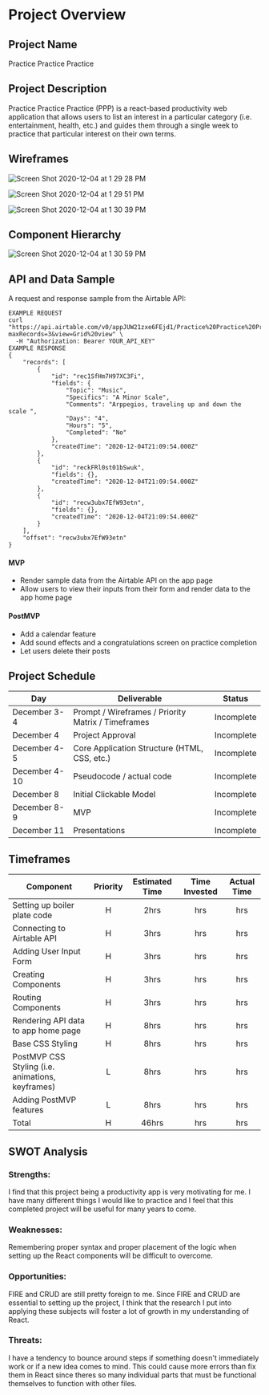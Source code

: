 # Project Overview

## Project Name

Practice Practice Practice 

## Project Description

Practice Practice Practice (PPP) is a react-based productivity web application that allows users to list an interest in a particular category (i.e. entertainment, health, etc.) and guides them through a single week to practice that particular interest on their own terms.   


## Wireframes

![Screen Shot 2020-12-04 at 1 29 28 PM](https://user-images.githubusercontent.com/74211139/101216937-409b0580-3635-11eb-9eda-81aee36b1b25.png)

![Screen Shot 2020-12-04 at 1 29 51 PM](https://user-images.githubusercontent.com/74211139/101216974-501a4e80-3635-11eb-88b5-216f2b9b5e5c.png)

![Screen Shot 2020-12-04 at 1 30 39 PM](https://user-images.githubusercontent.com/74211139/101216990-5c9ea700-3635-11eb-968b-926c72a6da89.png)


## Component Hierarchy

![Screen Shot 2020-12-04 at 1 30 59 PM](https://user-images.githubusercontent.com/74211139/101217028-6fb17700-3635-11eb-8ec4-435f8a914b51.png)

## API and Data Sample

A request and response sample from the Airtable API:

```
EXAMPLE REQUEST
curl "https://api.airtable.com/v0/appJUW21zxe6FEjd1/Practice%20Practice%20Practice?maxRecords=3&view=Grid%20view" \
  -H "Authorization: Bearer YOUR_API_KEY"
EXAMPLE RESPONSE
{
    "records": [
        {
            "id": "rec1SfHm7H97XC3Fi",
            "fields": {
                "Topic": "Music",
                "Specifics": "A Minor Scale",
                "Comments": "Arppegios, traveling up and down the scale ",
                "Days": "4",
                "Hours": "5",
                "Completed": "No"
            },
            "createdTime": "2020-12-04T21:09:54.000Z"
        },
        {
            "id": "reckFRl0st01bSwuk",
            "fields": {},
            "createdTime": "2020-12-04T21:09:54.000Z"
        },
        {
            "id": "recw3ubx7EfW93etn",
            "fields": {},
            "createdTime": "2020-12-04T21:09:54.000Z"
        }
    ],
    "offset": "recw3ubx7EfW93etn"
}
```

#### MVP 

- Render sample data from the Airtable API on the app page 
- Allow users to view their inputs from their form and render data to the app home page


#### PostMVP  

- Add a calendar feature
- Add sound effects and a congratulations screen on practice completion
- Let users delete their posts

## Project Schedule

|  Day | Deliverable | Status
|---|---| ---|
|December 3-4| Prompt / Wireframes / Priority Matrix / Timeframes | Incomplete
|December 4| Project Approval | Incomplete
|December 4-5| Core Application Structure (HTML, CSS, etc.) | Incomplete
|December 4-10| Pseudocode / actual code | Incomplete
|December 8| Initial Clickable Model  | Incomplete
|December 8-9| MVP | Incomplete
|December 11| Presentations | Incomplete

## Timeframes

| Component | Priority | Estimated Time | Time Invested | Actual Time |
| --- | :---: |  :---: | :---: | :---: |
| Setting up boiler plate code | H | 2hrs| hrs | hrs |
| Connecting to Airtable API | H | 3hrs| hrs | hrs |
| Adding User Input Form | H | 3hrs| hrs | hrs |
| Creating Components | H | 3hrs| hrs | hrs |
| Routing Components | H | 3hrs| hrs | hrs |
| Rendering API data to app home page | H | 8hrs| hrs | hrs |
| Base CSS Styling | H | 8hrs| hrs | hrs |
| PostMVP CSS Styling (i.e. animations, keyframes) | L | 8hrs| hrs | hrs |
| Adding PostMVP features | L | 8hrs| hrs | hrs |
| Total | H | 46hrs| hrs | hrs |

## SWOT Analysis

### Strengths:

I find that this project being a productivity app is very motivating for me. I have many different things I would like to practice and I feel that this completed project will be useful for many years to come.

### Weaknesses:

Remembering proper syntax and proper placement of the logic when setting up the React components will be difficult to overcome.

### Opportunities:

FIRE and CRUD are still pretty foreign to me. Since FIRE and CRUD are essential to setting up the project, I think that the research I put into applying these subjects will foster a lot of growth in my understanding of React.

### Threats:

I have a tendency to bounce around steps if something doesn't immediately work or if a new idea comes to mind. This could cause more errors than fix them in React since theres so many individual parts that must be functional themselves to function with other files.